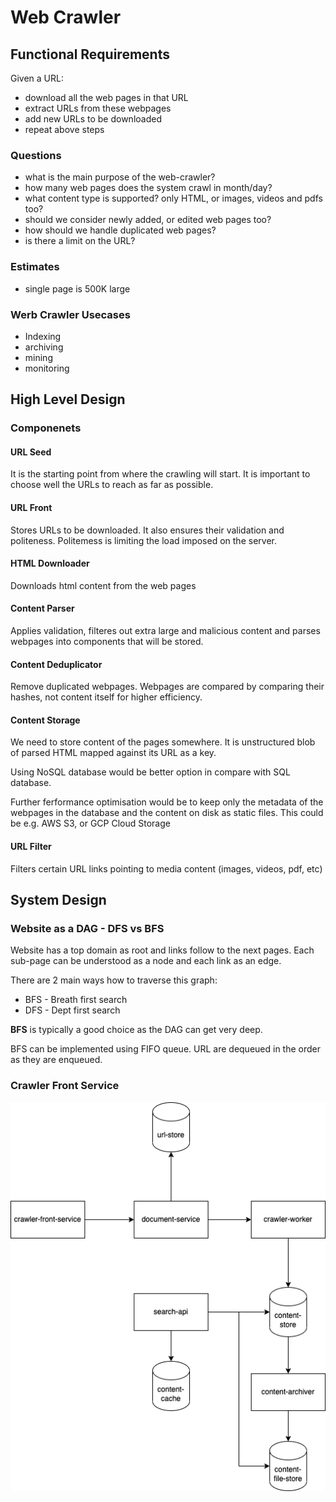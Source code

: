 # Web Crawler

## Functional Requirements

Given a URL:
- download all the web pages in that URL
- extract URLs from these webpages
- add new URLs to be downloaded
- repeat above steps

### Questions
- what is the main purpose of the web-crawler?
- how many web pages does the system crawl in month/day?
- what content type is supported? only HTML, or images, videos and pdfs too?
- should we consider newly added, or edited web pages too?
- how should we handle duplicated web pages?
- is there a limit on the URL?

### Estimates
- single page is 500K large

### Werb Crawler Usecases
- Indexing
- archiving
- mining
- monitoring

## High Level Design

### Componenets
#### URL Seed
It is the starting point from where the crawling will start. It is important to choose well the URLs to reach as far as possible.

#### URL Front
Stores URLs to be downloaded. It also ensures their validation and politeness. Politemess is limiting the load imposed on the server.

#### HTML Downloader
Downloads html content from the web pages

#### Content Parser
Applies validation, filteres out extra large and malicious content and parses webpages into components that will be stored.

#### Content Deduplicator
Remove duplicated webpages. Webpages are compared by comparing their hashes, not content itself for higher efficiency.

#### Content Storage
We need to store content of the pages somewhere. It is unstructured blob of parsed HTML mapped against its URL as a key.

Using NoSQL database would be better option in compare with SQL database.

Further ferformance optimisation would be to keep only the metadata of the webpages in the database and the content on disk as static files. This could be e.g. AWS S3, or GCP Cloud Storage

#### URL Filter
Filters certain URL links pointing to media content (images, videos, pdf, etc)

## System Design

### Website as a DAG - DFS vs BFS
Website has a top domain as root and links follow to the next pages. Each sub-page can be understood as a node and each link as an edge.

There are 2 main ways how to traverse this graph:
- BFS - Breath first search
- DFS - Dept first search

**BFS** is typically a good choice as the DAG can get very deep.

BFS can be implemented using FIFO queue. URL are dequeued in the order as they are enqueued.

### Crawler Front Service

![web crawler system design](../_assets/web-crawler/web-crawler-system-design.png)